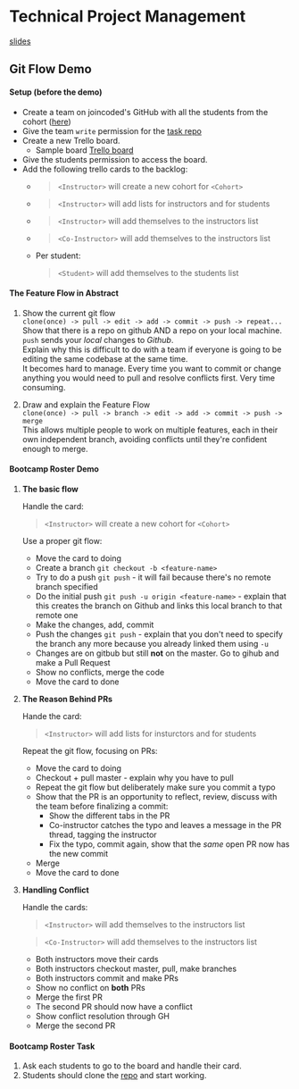 # Technical Project Management

[slides](https://docs.google.com/presentation/d/1zop0bJo_8SeLXu_vPMBaSJz6AQHrBv0VoehdlPp6zKU)

## Git Flow Demo

#### Setup (before the demo)

- Create a team on joincoded's GitHub with all the students from the cohort ([here](https://github.com/orgs/JoinCODED/new-team))
- Give the team `write` permission for the [task repo](https://github.com/JoinCODED/Bootcamps/settings/collaboration)
- Create a new Trello board.
  - Sample board [Trello board](https://trello.com/b/dqOxvRMO/bootcamp-attendees)
- Give the students permission to access the board.
- Add the following trello cards to the backlog:
  - > `<Instructor>` will create a new cohort for `<Cohort>`
  - > `<Instructor>` will add lists for instructors and for students
  - > `<Instructor>` will add themselves to the instructors list
  - > `<Co-Instructor>` will add themselves to the instructors list
  - Per student:
    > `<Student>` will add themselves to the students list

#### The Feature Flow in Abstract

1. Show the current git flow  
   `clone(once) -> pull -> edit -> add -> commit -> push -> repeat...`  
   Show that there is a repo on github AND a repo on your local machine. `push` sends your _local_ changes to _Github_.  
   Explain why this is difficult to do with a team if everyone is going to be editing the same codebase at the same time.  
   It becomes hard to manage. Every time you want to commit or change anything you would need to pull and resolve conflicts first. Very time consuming.

2. Draw and explain the Feature Flow  
   `clone(once) -> pull -> branch -> edit -> add -> commit -> push -> merge`  
   This allows multiple people to work on multiple features, each in their own independent branch, avoiding conflicts until they're confident enough to merge.

#### Bootcamp Roster Demo

1. **The basic flow**

   Handle the card:

   > `<Instructor>` will create a new cohort for `<Cohort>`

   Use a proper git flow:

   - Move the card to doing
   - Create a branch `git checkout -b <feature-name>`
   - Try to do a push `git push` - it will fail because there's no remote branch specified
   - Do the initial push `git push -u origin <feature-name>` - explain that this creates the branch on Github and links this local branch to that remote one
   - Make the changes, add, commit
   - Push the changes `git push` - explain that you don't need to specify the branch any more because you already linked them using `-u`
   - Changes are on gitbub but still **not** on the master. Go to gihub and make a Pull Request
   - Show no conflicts, merge the code
   - Move the card to done

2. **The Reason Behind PRs**

   Hande the card:

   > `<Instructor>` will add lists for insturctors and for students

   Repeat the git flow, focusing on PRs:

   - Move the card to doing
   - Checkout + pull master - explain why you have to pull
   - Repeat the git flow but deliberately make sure you commit a typo
   - Show that the PR is an opportunity to reflect, review, discuss with the team before finalizing a commit:
     - Show the different tabs in the PR
     - Co-instructor catches the typo and leaves a message in the PR thread, tagging the instructor
     - Fix the typo, commit again, show that the _same_ open PR now has the new commit
   - Merge
   - Move the card to done

3. **Handling Conflict**

   Handle the cards:

   > `<Instructor>` will add themselves to the instructors list

   > `<Co-Instructor>` will add themselves to the instructors list

   - Both instructors move their cards
   - Both instructors checkout master, pull, make branches
   - Both instructors commit and make PRs
   - Show no conflict on **both** PRs
   - Merge the first PR
   - The second PR should now have a conflict
   - Show conflict resolution through GH
   - Merge the second PR

#### Bootcamp Roster Task

1. Ask each students to go to the board and handle their card.
2. Students should clone the [repo](https://github.com/JoinCODED/Bootcamps) and start working.
